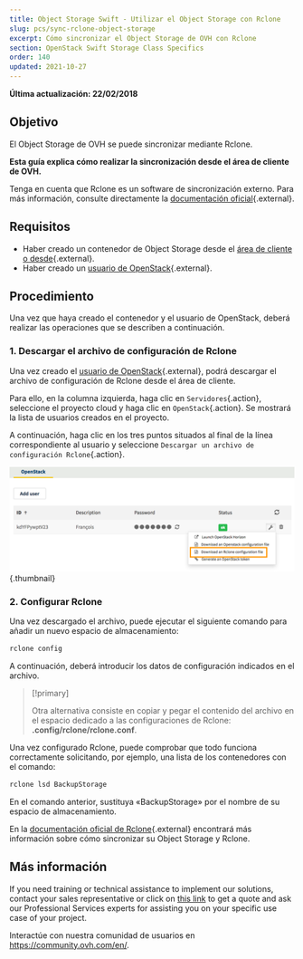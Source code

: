 ```yaml
---
title: Object Storage Swift - Utilizar el Object Storage con Rclone
slug: pcs/sync-rclone-object-storage
excerpt: Cómo sincronizar el Object Storage de OVH con Rclone
section: OpenStack Swift Storage Class Specifics
order: 140
updated: 2021-10-27
---
```


**Última actualización: 22/02/2018**

## Objetivo

El Object Storage de OVH se puede sincronizar mediante Rclone.

**Esta guía explica cómo realizar la sincronización desde el área de cliente de OVH.**

Tenga en cuenta que Rclone es un software de sincronización externo. Para más información, consulte directamente la [documentación oficial](https://Rclone.org/){.external}.

## Requisitos

- Haber creado un contenedor de Object Storage desde el [área de cliente o desde](https://docs.ovh.com/us/es/storage/horizon_crear_un_contenedor_de_objetos/){.external}.
- Haber creado un [usuario de OpenStack](https://docs.ovh.com/es/public-cloud/crear_un_acceso_a_horizon/){.external}.

## Procedimiento

Una vez que haya creado el contenedor y el usuario de OpenStack, deberá realizar las operaciones que se describen a continuación.

### 1. Descargar el archivo de configuración de Rclone

Una vez creado el [usuario de OpenStack](https://docs.ovh.com/es/public-cloud/crear_un_acceso_a_horizon/){.external}, podrá descargar el archivo de configuración de Rclone desde el área de cliente.

Para ello, en la columna izquierda, haga clic en `Servidores`{.action}, seleccione el proyecto cloud y haga clic en `OpenStack`{.action}. Se mostrará la lista de usuarios creados en el proyecto.

A continuación, haga clic en los tres puntos situados al final de la línea correspondiente al usuario y seleccione `Descargar un archivo de configuración Rclone`{.action}.

![Descargar un archivo de configuración Rclone](images/download_file.png){.thumbnail}


### 2. Configurar Rclone

Una vez descargado el archivo, puede ejecutar el siguiente comando para añadir un nuevo espacio de almacenamiento:

```sh
rclone config
```

A continuación, deberá introducir los datos de configuración indicados en el archivo.

> [!primary]
>
> Otra alternativa consiste en copiar y pegar el contenido del archivo en el espacio dedicado a las configuraciones de Rclone: **.config/rclone/rclone.conf**.
> 

Una vez configurado Rclone, puede comprobar que todo funciona correctamente solicitando, por ejemplo, una lista de los contenedores con el comando:

```sh
rclone lsd BackupStorage
```

En el comando anterior, sustituya «BackupStorage» por el nombre de su espacio de almacenamiento.

En la [documentación oficial de Rclone](https://Rclone.org/swift/){.external} encontrará más información sobre cómo sincronizar su Object Storage y Rclone.


## Más información

If you need training or technical assistance to implement our solutions, contact your sales representative or click on [this link](https://www.ovhcloud.com/es/professional-services/) to get a quote and ask our Professional Services experts for assisting you on your specific use case of your project.

Interactúe con nuestra comunidad de usuarios en <https://community.ovh.com/en/>.
